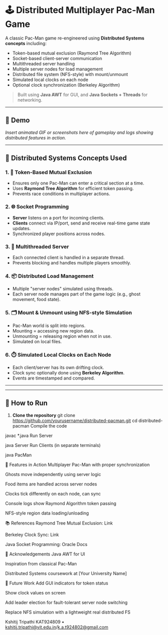# 🕹️ Distributed Multiplayer Pac-Man Game

A classic Pac-Man game re-engineered using **Distributed Systems concepts** including:

- Token-based mutual exclusion (Raymond Tree Algorithm)
- Socket-based client-server communication
- Multithreaded server handling
- Multiple server nodes for load management
- Distributed file system (NFS-style) with mount/unmount
- Simulated local clocks on each node
- Optional clock synchronization (Berkeley Algorithm)

> Built using **Java AWT** for GUI, and **Java Sockets + Threads** for networking.

---

## 📸 Demo

*Insert animated GIF or screenshots here of gameplay and logs showing distributed features in action.*

---

## 🧠 Distributed Systems Concepts Used

### 1. 🔐 Token-Based Mutual Exclusion
- Ensures only one Pac-Man can enter a critical section at a time.
- Uses **Raymond Tree Algorithm** for efficient token passing.
- Prevents race conditions in multiplayer actions.

### 2. 🌐 Socket Programming
- **Server** listens on a port for incoming clients.
- **Clients** connect via IP/port, send and receive real-time game state updates.
- Synchronized player positions across nodes.

### 3. 🧵 Multithreaded Server
- Each connected client is handled in a separate thread.
- Prevents blocking and handles multiple players smoothly.

### 4. 📦 Distributed Load Management
- Multiple "server nodes" simulated using threads.
- Each server node manages part of the game logic (e.g., ghost movement, food state).

### 5. 🗂️ Mount & Unmount using NFS-style Simulation
- Pac-Man world is split into regions.
- Mounting = accessing new region data.
- Unmounting = releasing region when not in use.
- Simulated on local files.

### 6. ⏱️ Simulated Local Clocks on Each Node
- Each client/server has its own drifting clock.
- Clock sync optionally done using **Berkeley Algorithm**.
- Events are timestamped and compared.

---


---

## 🔧 How to Run

1. **Clone the repository**
   git clone https://github.com/yourusername/distributed-pacman.git
   cd distributed-pacman
   Compile the code


  javac *.java
  Run Server

  java Server
  Run Clients (in separate terminals)

  java PacMan

🧪 Features in Action
Multiplayer Pac-Man with proper synchronization

Ghosts move independently using server logic

Food items are handled across server nodes

Clocks tick differently on each node, can sync

Console logs show Raymond Algorithm token passing

NFS-style region data loading/unloading

📚 References
Raymond Tree Mutual Exclusion: Link

Berkeley Clock Sync: Link

Java Socket Programming: Oracle Docs

🙌 Acknowledgements
Java AWT for UI

Inspiration from classical Pac-Man

Distributed Systems coursework at [Your University Name]

🏁 Future Work
Add GUI indicators for token status

Show clock values on screen

Add leader election for fault-tolerant server node switching

Replace NFS simulation with a lightweight real distributed FS

Kshitij Tripathi
KAT924809 • kshitij.tripathi@vit.edu.in/k.a.t924802@gmail.com 

